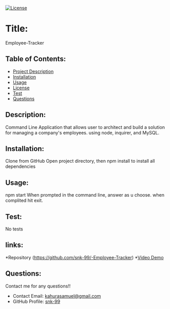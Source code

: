 

[![License](https://img.shields.io/badge/License-undefined-blue.svg)](https://opensource.org/licenses/undefined)
  
  # Title:
 Employee-Tracker
  

  ## Table of Contents: 
  * [Project Description](#description)
  * [Installation](#installation)
  * [Usage](#usage)
  * [License](#license)
  * [Test](#test)
  * [Questions](#questions)
  
  ## Description:
  Command Line Application that allows user to architect and build a solution for managing a company's employees. using node, inquirer, and MySQL.


  ## Installation:
  Clone from GitHub
  Open project directory, then npm install to install all dependencies
  ## Usage:
  npm start
  When prompted in the command line, answer as u choose.
  when complited hit exit.

  
  ## Test:
  No tests
  

  ## links:
  
   *Repository (https://github.com/snk-99/-Employee-Tracker)
   *[Video Demo](https://youtu.be/6l86nxd46TY)
  ## Questions:
  Contact me for any questions!!
  * Contact Email: kahurasamuel@gmail.com
  * GitHub Profile: [snk-99](https://github.com/snk-99snk-99)


